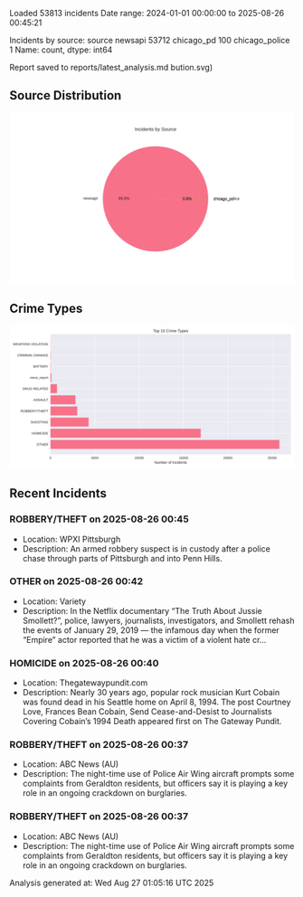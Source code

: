 
Loaded 53813 incidents
Date range: 2024-01-01 00:00:00 to 2025-08-26 00:45:21

Incidents by source:
source
newsapi           53712
chicago_pd          100
chicago_police        1
Name: count, dtype: int64

Report saved to reports/latest_analysis.md
bution.svg)

## Source Distribution
![Source Distribution](images/source_distribution.svg)

## Crime Types
![Crime Types](images/crime_types.svg)

## Recent Incidents

### ROBBERY/THEFT on 2025-08-26 00:45
- Location: WPXI Pittsburgh
- Description: An armed robbery suspect is in custody after a police chase through parts of Pittsburgh and into Penn Hills.


### OTHER on 2025-08-26 00:42
- Location: Variety
- Description: In the Netflix documentary “The Truth About Jussie Smollett?”, police, lawyers, journalists, investigators, and Smollett rehash the events of January 29, 2019 — the infamous day when the former “Empire” actor reported that he was a victim of a violent hate cr…


### HOMICIDE on 2025-08-26 00:40
- Location: Thegatewaypundit.com
- Description: Nearly 30 years ago, popular rock musician Kurt Cobain was found dead in his Seattle home on April 8, 1994.
The post Courtney Love, Frances Bean Cobain, Send Cease-and-Desist to Journalists Covering Cobain’s 1994 Death appeared first on The Gateway Pundit.


### ROBBERY/THEFT on 2025-08-26 00:37
- Location: ABC News (AU)
- Description: The night-time use of Police Air Wing aircraft prompts some complaints from Geraldton residents, but officers say it is playing a key role in an ongoing crackdown on burglaries.


### ROBBERY/THEFT on 2025-08-26 00:37
- Location: ABC News (AU)
- Description: The night-time use of Police Air Wing aircraft prompts some complaints from Geraldton residents, but officers say it is playing a key role in an ongoing crackdown on burglaries.

Analysis generated at: Wed Aug 27 01:05:16 UTC 2025
